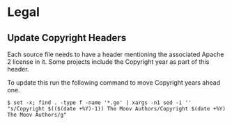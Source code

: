 # Legal

## Update Copyright Headers

Each source file needs to have a header mentioning the associated Apache 2 license in it. Some projects include the Copyright year as part of this header.

To update this run the following command to move Copyright years ahead one.

```
$ set -x; find . -type f -name '*.go' | xargs -n1 sed -i '' "s/Copyright $(($(date +%Y)-1)) The Moov Authors/Copyright $(date +%Y) The Moov Authors/g"
```
